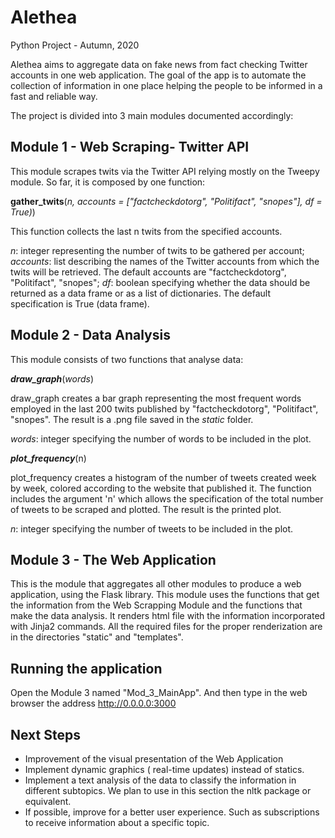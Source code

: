 # Alethea

Python Project - Autumn, 2020

Alethea aims to aggregate data on fake news from fact checking Twitter accounts in one web application. The goal of the app is to automate the collection of information in one place helping the people to be informed in a fast and reliable way. 

The project is divided into 3 main modules documented accordingly:


## Module 1 - Web Scraping- Twitter API

This module scrapes twits via the Twitter API relying mostly on the Tweepy module. So far, it is composed by one function:

**gather_twits**(*n, accounts = ["factcheckdotorg", "Politifact", "snopes"], df = True)*)

This function collects the last n twits from the specified accounts. 

*n*: integer representing the number of twits to be gathered per account;
*accounts*: list describing the names of the Twitter accounts from which the twits will be retrieved. The default accounts are "factcheckdotorg", "Politifact", "snopes";
*df*: boolean specifying whether the data should be returned as a data frame or as a list of dictionaries. The default specification is True (data frame).


## Module 2 - Data Analysis

This module consists of two functions that analyse data:

***draw_graph***(*words*)

draw_graph creates a bar graph representing the most frequent words employed in the last 200 twits published by "factcheckdotorg", "Politifact", "snopes". The result is a .png file saved in the *static* folder.

*words*: integer specifying the number of words to be included in the plot.

***plot_frequency***(n)

plot_frequency creates a histogram of the number of tweets created week by week, colored according to the website that published it. The function includes the argument 'n' which allows the specification of the total number of tweets to be scraped and plotted. The result is the printed plot. 

*n*: integer specifying the number of tweets to be included in the plot.

## Module 3 - The Web Application 

This is the module that aggregates all other modules to produce a web application, using the Flask library. This module uses the functions that get the information from the Web Scrapping Module and  the functions that
make the data analysis. It  renders html file with the information incorporated with Jinja2 commands. All the required files for the proper renderization are in the directories "static" and "templates".

## Running the application
Open the Module 3 named "Mod_3_MainApp". And then type in the web browser the address http://0.0.0.0:3000

## Next Steps

- Improvement of the visual presentation of the Web Application
- Implement dynamic graphics ( real-time updates) instead of statics.
- Implement a text analysis of the data to classify the
information in different subtopics. We plan to use in this section the nltk package or equivalent.
- If possible, improve for a better user experience. Such as subscriptions to receive information about a specific topic.
